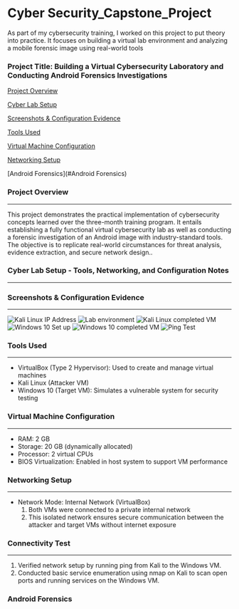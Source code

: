 # Cyber Security_Capstone_Project
As part of my cybersecurity training, I worked on this project to put theory into practice. It focuses on building a virtual lab environment and analyzing a mobile forensic image using real-world tools

### Project Title: Building a Virtual Cybersecurity Laboratory and Conducting Android Forensics Investigations

[Project Overview](#project-overview)

[Cyber Lab Setup](#Cyber-Lab-Setup)

[Screenshots & Configuration Evidence](#Screenshots-&-Configuration-Evidence)

[Tools Used](#tools-used)

[Virtual Machine Configuration](#Virtual-Machine-Configuration)

[Networking Setup](#Networking-Setup)

[Android Forensics](#Android Forensics)

### Project Overview
---
This project demonstrates the practical implementation of cybersecurity concepts learned over the three-month training program.  It entails establishing a fully functional virtual cybersecurity lab as well as conducting a forensic investigation of an Android image with industry-standard tools.  The objective is to replicate real-world circumstances for threat analysis, evidence extraction, and secure network design..

### Cyber Lab Setup - Tools, Networking, and Configuration Notes
---
### Screenshots & Configuration Evidence
---
![Kali Linux IP Address](https://github.com/user-attachments/assets/da8346c8-346f-48c3-8764-7178e45b9dbe)
![Lab environment](https://github.com/user-attachments/assets/3ae4a9f5-0d77-4148-a645-d216f3a1d19c)
![Kali Linux completed VM](https://github.com/user-attachments/assets/fe3b7062-1f89-45b3-a8fd-2f10911d6b9b)
![Windows 10 Set up](https://github.com/user-attachments/assets/fbe11e90-1691-4922-bc01-affbc3f6b009)
![Windows 10 completed VM](https://github.com/user-attachments/assets/d8c429a4-650b-429b-89c7-038526c2e667)
![Ping Test](https://github.com/user-attachments/assets/2721d44a-f625-46e9-be76-b1f2ef5302bd)

### Tools Used
---
- VirtualBox (Type 2 Hypervisor): Used to create and manage virtual machines
- Kali Linux (Attacker VM)
- Windows 10 (Target VM): Simulates a vulnerable system for security testing

### Virtual Machine Configuration
---
- RAM: 2 GB
- Storage: 20 GB (dynamically allocated)
- Processor: 2 virtual CPUs
- BIOS Virtualization: Enabled in host system to support VM performance

### Networking Setup
---
- Network Mode: Internal Network (VirtualBox)
  1. Both VMs were connected to a private internal network
  2. This isolated network ensures secure communication between the attacker and target VMs without internet exposure
 
### Connectivity Test
---
 1. Verified network setup by running ping from Kali to the Windows VM.
 2. Conducted basic service enumeration using nmap on Kali to scan open ports and running services on the Windows VM.


### Android Forensics


